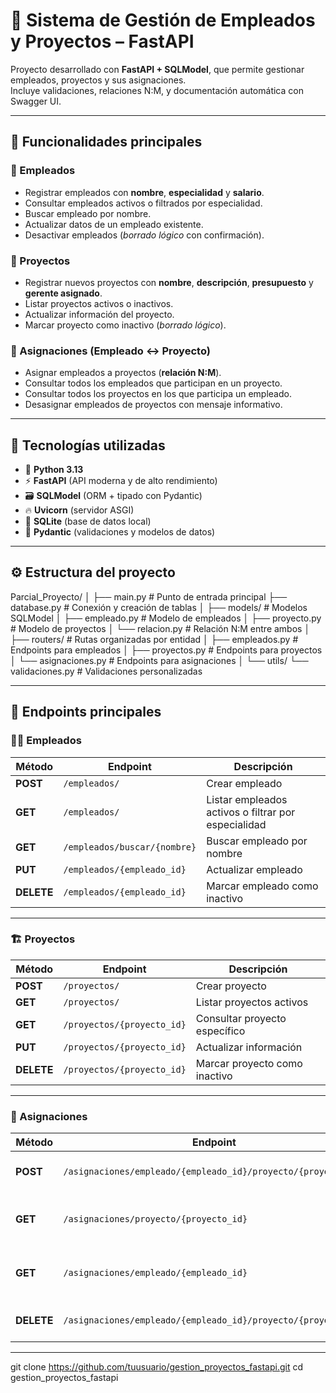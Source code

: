 # 🧩 Sistema de Gestión de Empleados y Proyectos – FastAPI

Proyecto desarrollado con **FastAPI + SQLModel**, que permite gestionar empleados, proyectos y sus asignaciones.  
Incluye validaciones, relaciones N:M, y documentación automática con Swagger UI.

---

## 🚀 Funcionalidades principales

### 👷 Empleados
- Registrar empleados con **nombre**, **especialidad** y **salario**.  
- Consultar empleados activos o filtrados por especialidad.  
- Buscar empleado por nombre.  
- Actualizar datos de un empleado existente.  
- Desactivar empleados (*borrado lógico* con confirmación).

### 🧱 Proyectos
- Registrar nuevos proyectos con **nombre**, **descripción**, **presupuesto** y **gerente asignado**.  
- Listar proyectos activos o inactivos.  
- Actualizar información del proyecto.  
- Marcar proyecto como inactivo (*borrado lógico*).  

### 🔗 Asignaciones (Empleado ↔ Proyecto)
- Asignar empleados a proyectos (**relación N:M**).  
- Consultar todos los empleados que participan en un proyecto.  
- Consultar todos los proyectos en los que participa un empleado.  
- Desasignar empleados de proyectos con mensaje informativo.

---

## 🧰 Tecnologías utilizadas

- 🐍 **Python 3.13**  
- ⚡ **FastAPI** (API moderna y de alto rendimiento)  
- 🗃️ **SQLModel** (ORM + tipado con Pydantic)  
- 🔥 **Uvicorn** (servidor ASGI)  
- 🧱 **SQLite** (base de datos local)  
- 🧩 **Pydantic** (validaciones y modelos de datos)

---

## ⚙️ Estructura del proyecto
Parcial_Proyecto/
│
├── main.py # Punto de entrada principal
├── database.py # Conexión y creación de tablas
│
├── models/ # Modelos SQLModel
│ ├── empleado.py # Modelo de empleados
│ ├── proyecto.py # Modelo de proyectos
│ └── relacion.py # Relación N:M entre ambos
│
├── routers/ # Rutas organizadas por entidad
│ ├── empleados.py # Endpoints para empleados
│ ├── proyectos.py # Endpoints para proyectos
│ └── asignaciones.py # Endpoints para asignaciones
│
└── utils/
└── validaciones.py # Validaciones personalizadas


---

## 📡 Endpoints principales

### 👨‍💼 Empleados
| Método     | Endpoint                     | Descripción                                         |
|------------|------------------------------|-----------------------------------------------------|
| **POST**   | `/empleados/`                | Crear empleado                                      |
| **GET**    | `/empleados/`                | Listar empleados activos o filtrar por especialidad |
| **GET**    | `/empleados/buscar/{nombre}` | Buscar empleado por nombre                          |
| **PUT**    | `/empleados/{empleado_id}`   | Actualizar empleado                                 |
| **DELETE** | `/empleados/{empleado_id}`   | Marcar empleado como inactivo                       |

---

### 🏗️ Proyectos
| Método     | Endpoint                   | Descripción                   |
|------------|----------------------------|-------------------------------|
| **POST**   | `/proyectos/`              | Crear proyecto                |
| **GET**    | `/proyectos/`              | Listar proyectos activos      |
| **GET**    | `/proyectos/{proyecto_id}` | Consultar proyecto específico |
| **PUT**    | `/proyectos/{proyecto_id}` | Actualizar información        |
| **DELETE** | `/proyectos/{proyecto_id}` | Marcar proyecto como inactivo |

---

### 🔗 Asignaciones
| Método     | Endpoint                                                      | Descripción                     |
|------------|---------------------------------------------------------------|---------------------------------|
| **POST**   | `/asignaciones/empleado/{empleado_id}/proyecto/{proyecto_id}` | Asignar empleado a proyecto     |
| **GET**    | `/asignaciones/proyecto/{proyecto_id}`                        | Ver empleados de un proyecto    |
| **GET**    | `/asignaciones/empleado/{empleado_id}`                        | Ver proyectos de un empleado    |
| **DELETE** | `/asignaciones/empleado/{empleado_id}/proyecto/{proyecto_id}` | Desasignar empleado de proyecto |

---

git clone https://github.com/tuusuario/gestion_proyectos_fastapi.git
cd gestion_proyectos_fastapi


